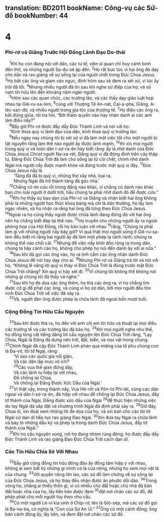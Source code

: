translation: BD2011
bookName: Công-vụ các Sứ-đồ 
bookNumber: 44
-------

<div class="title"><h1>4</h1><h3>Phi-rơ và Giăng Trước Hội Ðồng Lãnh Ðạo Do-thái</h3></div>
<span class="verse cong_4_1"> <sup>1</sup>Khi họ còn đang nói với dân, các tư tế, viên sĩ quan chỉ huy cảnh binh đền thờ, và những người Sa-đu-sê ập đến. </span>
<span class="verse cong_4_2"><sup>2</sup>Họ rất bực tức vì hai ông đã dạy cho dân và rao giảng về sự sống lại của người chết trong Ðức Chúa Jesus. </span>
<span class="verse cong_4_3"><sup>3</sup>Họ bắt các ông và giam vào ngục, định hôm sau sẽ đem ra xét xử, vì lúc ấy trời đã tối. </span>
<span class="verse cong_4_4"><sup>4</sup>Nhưng nhiều người đã tin sau khi nghe sứ điệp của họ; và số nam tín hữu lên đến khoảng năm ngàn người.<br/></span>
<span class="verse cong_4_5"> <sup>5</sup>Hôm sau các quan chức, các trưởng lão, và các thầy dạy giáo luật họp nhau tại Giê-ru-sa-lem, </span>
<span class="verse cong_4_6"><sup>6</sup>cùng với Thượng Tế An-nát, Cai-a-pha, Giăng, A-léc-xan-đơ, và nhiều người trong gia tộc của thượng tế. </span>
<span class="verse cong_4_7"><sup>7</sup>Họ điệu các ông ra, bắt đứng giữa, rồi tra hỏi, “Bởi thẩm quyền nào hay nhân danh ai các anh làm điều nầy?”<br/></span>
<span class="verse cong_4_8"> <sup>8</sup>Bấy giờ Phi-rơ được đầy dẫy Ðức Thánh Linh và nói với họ:<br/> “Kính thưa quý vị lãnh đạo của dân, kính thưa quý vị trưởng lão:<br/></span>
<span class="verse cong_4_9"> <sup>9</sup>Nếu ngày nay chúng tôi bị xét xử vì đã làm một việc tốt cho một người bị tật nguyền rằng làm thể nào người ấy được lành mạnh, </span>
<span class="verse cong_4_10"><sup>10</sup>thì xin mọi người trong quý vị và toàn dân I-sơ-ra-ên hãy biết rằng: ấy là nhờ danh của Ðức Chúa Jesus Christ người Na-xa-rét, Ðấng quý vị đã đóng đinh trên cây thập tự, Ðấng Ðức Chúa Trời đã làm cho sống lại từ cõi chết, chính nhờ danh Ngài mà người nầy được mạnh khỏe và đứng trước mặt quý vị đây. </span>
<span class="verse cong_4_11"><sup>11</sup>Ðức Chúa Jesus nầy là<br/>  ‘Tảng đá đã bị quý vị, những thợ xây nhà, loại ra,<br/>  Nhưng Ngài đã trở thành tảng đá góc nhà.’ <br/></span>
<span class="verse cong_4_12"> <sup>12</sup>Chẳng có ơn cứu rỗi trong đấng nào khác, vì chẳng có danh nào khác ban cho loài người ở dưới trời, hầu chúng ta phải nhờ danh đó để được cứu.”<br/></span>
<span class="verse cong_4_13"> <sup>13</sup>Khi họ thấy sự bạo dạn của Phi-rơ và Giăng và nhận biết hai ông không phải là những người học thức khoa bảng mà chỉ là dân thường, họ lấy làm ngạc nhiên, và họ nhận ra rằng hai ông đã từng theo Ðức Chúa Jesus. </span>
<span class="verse cong_4_14"><sup>14</sup>Ngoài ra họ cũng thấy người được chữa lành đang đứng đó với hai ông nên họ chẳng biết đáp lại thế nào. </span>
<span class="verse cong_4_15"><sup>15</sup>Họ truyền cho những người ấy ra ngoài phòng họp của Hội Ðồng, rồi họ bàn luận với nhau </span>
<span class="verse cong_4_16"><sup>16</sup>rằng, “Chúng ta phải làm gì với những người nầy bây giờ? Vì quả thật mọi người sống ở Giê-ru-sa-lem đều biết rõ rằng hai người ấy đã làm một phép lạ rành rành; chúng ta không thể nào chối cãi. </span>
<span class="verse cong_4_17"><sup>17</sup>Nhưng để việc nầy khỏi đồn rộng ra trong dân, chúng ta hãy cảnh cáo họ, không cho phép họ nói đến danh ấy với ai nữa.”<br/></span>
<span class="verse cong_4_18"> <sup>18</sup>Sau khi đã gọi các ông vào, họ ra lịnh cấm các ông nhân danh Ðức Chúa Jesus để nói hay dạy cho ai. </span>
<span class="verse cong_4_19"><sup>19</sup>Nhưng Phi-rơ và Giăng trả lời và nói với họ, “Không lẽ vâng lời quý vị thay vì Ðức Chúa Trời là đúng trước mặt Ðức Chúa Trời chăng? Xin quý vị hãy xét đi. </span>
<span class="verse cong_4_20"><sup>20</sup>Vì chúng tôi không thể không nói những gì chúng tôi đã thấy và nghe.”<br/></span>
<span class="verse cong_4_21"> <sup>21</sup>Sau khi họ đe dọa các ông thêm, họ thả các ông ra, vì họ chẳng tìm được cớ gì để phạt các ông, và cũng vì họ sợ dân, bởi mọi người đều tôn vinh Ðức Chúa Trời về việc đã xảy ra.<br/></span>
<span class="verse cong_4_22"> <sup>22</sup>Vả, người đàn ông được phép lạ chữa lành đã ngoài bốn mươi tuổi.<br/></span>
<div class="title"><h3>Cộng Ðồng Tín Hữu Cầu Nguyện</h3></div>
<span class="verse cong_4_23"> <sup>23</sup>Sau khi được thả ra, họ đến với anh chị em tín hữu và thuật lại mọi điều các trưởng tế và các trưởng lão đã bảo họ. </span>
<span class="verse cong_4_24"><sup>24</sup>Khi mọi người nghe như thế, họ đồng lòng cất tiếng dâng lời cầu nguyện lên Ðức Chúa Trời rằng, “Lạy Chúa, Ngài là Ðấng đã dựng nên trời, đất, biển, và mọi vật trong chúng. </span>
<span class="verse cong_4_25"><sup>25</sup>Chính Ngài đã cậy Ðức Thánh Linh phán qua miệng của tổ phụ chúng con là Ða-vít, tôi tớ Ngài, rằng:<br/>  ‘Vì sao các quốc gia nổi giận,<br/>  Và các dân lập mưu vô ích?<br/></span>
<span class="verse cong_4_26">  <sup>26</sup>Các vua thế gian đứng dậy,<br/>  Và các lãnh tụ hiệp lại với nhau,<br/>  Ðể chống lại Chúa,<br/>  Và chống lại Ðấng Ðược Xức Dầu của Ngài.’ <br/></span>
<span class="verse cong_4_27"> <sup>27</sup>Vì thật vậy, trong thành nầy, Vua Hê-rốt và Pôn-tơ Phi-lát, cùng các dân ngoại và dân I-sơ-ra-ên, đã hiệp với nhau để chống lại Ðức Chúa Jesus, đầy tớ thánh của Ngài, Ðấng được xức dầu của Ngài </span>
<span class="verse cong_4_28"><sup>28</sup>để thực hiện những việc do tay Ngài đã sắp đặt và chương trình Ngài đã định phải xảy ra. </span>
<span class="verse cong_4_29"><sup>29</sup>Giờ đây, Chúa ôi, xin đoái xem những lời đe dọa của họ, và xin ban cho các tôi tớ Ngài cứ dạn dĩ tiếp tục rao giảng Ðạo Ngài. </span>
<span class="verse cong_4_30"><sup>30</sup>Xin đưa tay Ngài ra chữa lành và bày tỏ những dấu kỳ và phép lạ trong danh Ðức Chúa Jesus, đầy tớ thánh của Ngài.”<br/></span>
<span class="verse cong_4_31"> <sup>31</sup>Khi họ cầu nguyện xong, nơi họ đang nhóm rúng động; họ được đầy dẫy Ðức Thánh Linh và rao giảng Ðạo Ðức Chúa Trời cách dạn dĩ.<br/></span>
<div class="title"><h3>Các Tín Hữu Chia Sẻ Với Nhau</h3></div>
<span class="verse cong_4_32"> <sup>32</sup>Bấy giờ cộng đồng tín hữu đông đảo ấy đồng tâm hiệp ý với nhau, không ai xem bất kỳ những gì mình có là của riêng, nhưng họ xem mọi vật là của chung. </span>
<span class="verse cong_4_33"><sup>33</sup>Với quyền năng lớn lao, các sứ đồ làm chứng về sự sống lại của Ðức Chúa Jesus, và họ thảy đều nhận được ân phước dồi dào. </span>
<span class="verse cong_4_34"><sup>34</sup>Trong vòng họ, chẳng ai thiếu thốn gì, vì có nhiều chủ đất hoặc chủ nhà đã bán đất hoặc nhà của họ, lấy tiền bán được đem </span>
<span class="verse cong_4_35"><sup>35</sup>đặt nơi chân các sứ đồ, để phân phát cho mỗi người tùy theo nhu cầu.<br/></span>
<span class="verse cong_4_36"> <sup>36</sup>Có một người Lê-vi kia sinh ở Chíp-rơ, tên là Giô-sép, mà các sứ đồ gọi là Ba-na-ba, có nghĩa là “Con của Sự An Ủi.” </span>
<span class="verse cong_4_37"><sup>37</sup>Ông có một cánh đồng; ông bán cánh đồng ấy, lấy tiền, và đem đặt nơi chân các sứ đồ.<br/></span>
